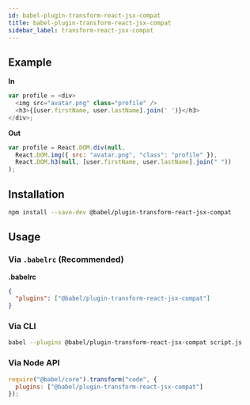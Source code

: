 ```yaml
---
id: babel-plugin-transform-react-jsx-compat
title: babel-plugin-transform-react-jsx-compat
sidebar_label: transform-react-jsx-compat
---
```


## Example

**In**

```javascript
var profile = <div>
  <img src="avatar.png" class="profile" />
  <h3>{[user.firstName, user.lastName].join(' ')}</h3>
</div>;
```

**Out**

```javascript
var profile = React.DOM.div(null,
  React.DOM.img({ src: "avatar.png", "class": "profile" }),
  React.DOM.h3(null, [user.firstName, user.lastName].join(" "))
);
```

## Installation

```sh
npm install --save-dev @babel/plugin-transform-react-jsx-compat
```

## Usage

### Via `.babelrc` (Recommended)

**.babelrc**

```json
{
  "plugins": ["@babel/plugin-transform-react-jsx-compat"]
}
```

### Via CLI

```sh
babel --plugins @babel/plugin-transform-react-jsx-compat script.js
```

### Via Node API

```javascript
require("@babel/core").transform("code", {
  plugins: ["@babel/plugin-transform-react-jsx-compat"]
});
```

